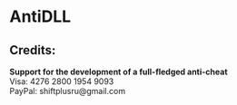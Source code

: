 # AntiDLL

<h2>Credits:</h2>
<b>Support for the development of a full-fledged anti-cheat</b> </br>
Visa: 4276 2800 1954 9093</br>
PayPal:
shiftplusru@gmail.com

